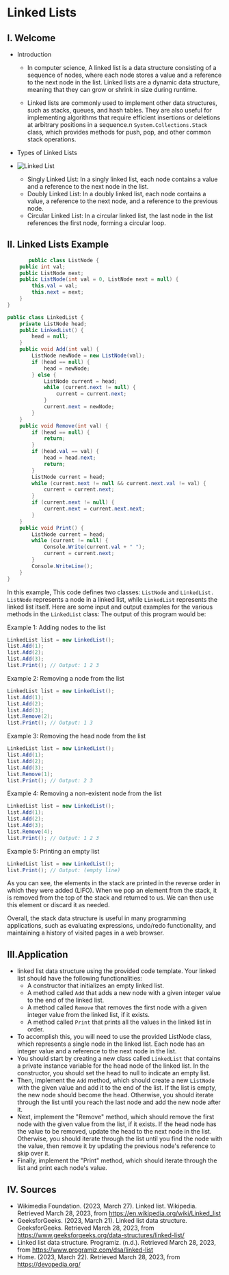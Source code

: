 # Linked Lists
## I. Welcome
* Introduction
    * In computer science, A linked list is a data structure consisting of a sequence of nodes, where each node stores a value and a reference to the next node in the list. Linked lists are a dynamic data structure, meaning that they can grow or shrink in size during runtime.

  *   Linked lists are commonly used to implement other data structures, such as stacks, queues, and hash tables. They are also useful for implementing algorithms that require efficient insertions or deletions at arbitrary positions in a sequence.n `System.Collections.Stack` class, which provides methods for push, pop, and other common stack operations.

* Types of Linked Lists
* ![Linked List](https://devopedia.org/images/article/409/6269.1647166159.png)
  * Singly Linked List: In a singly linked list, each node contains a value and a reference to the next node in the list.
  * Doubly Linked List: In a doubly linked list, each node contains a value, a reference to the next node, and a reference to the previous node.
  * Circular Linked List: In a circular linked list, the last node in the list references the first node, forming a circular loop.
## II. Linked Lists Example
```C#
       public class ListNode {
    public int val;
    public ListNode next;
    public ListNode(int val = 0, ListNode next = null) {
        this.val = val;
        this.next = next;
    }
}

public class LinkedList {
    private ListNode head;
    public LinkedList() {
        head = null;
    }
    public void Add(int val) {
        ListNode newNode = new ListNode(val);
        if (head == null) {
            head = newNode;
        } else {
            ListNode current = head;
            while (current.next != null) {
                current = current.next;
            }
            current.next = newNode;
        }
    }
    public void Remove(int val) {
        if (head == null) {
            return;
        }
        if (head.val == val) {
            head = head.next;
            return;
        }
        ListNode current = head;
        while (current.next != null && current.next.val != val) {
            current = current.next;
        }
        if (current.next != null) {
            current.next = current.next.next;
        }
    }
    public void Print() {
        ListNode current = head;
        while (current != null) {
            Console.Write(current.val + " ");
            current = current.next;
        }
        Console.WriteLine();
    }
}

```

In this example, This code defines two classes: `ListNode` and `LinkedList. ListNode` represents a node in a linked list, while `LinkedList` represents the linked list itself. Here are some input and output examples for the various methods in the `LinkedList` class:
The output of this program would be:

Example 1: Adding nodes to the list
```C#
LinkedList list = new LinkedList();
list.Add(1);
list.Add(2);
list.Add(3);
list.Print(); // Output: 1 2 3
```
Example 2: Removing a node from the list
```C#
LinkedList list = new LinkedList();
list.Add(1);
list.Add(2);
list.Add(3);
list.Remove(2);
list.Print(); // Output: 1 3

```
Example 3: Removing the head node from the list
```C#
LinkedList list = new LinkedList();
list.Add(1);
list.Add(2);
list.Add(3);
list.Remove(1);
list.Print(); // Output: 2 3

```
Example 4: Removing a non-existent node from the list
```C#
LinkedList list = new LinkedList();
list.Add(1);
list.Add(2);
list.Add(3);
list.Remove(4);
list.Print(); // Output: 1 2 3

```
Example 5: Printing an empty list
```C#
LinkedList list = new LinkedList();
list.Print(); // Output: (empty line)

```
As you can see, the elements in the stack are printed in the reverse order in which they were added (LIFO). When we pop an element from the stack, it is removed from the top of the stack and returned to us. We can then use this element or discard it as needed.

Overall, the stack data structure is useful in many programming applications, such as evaluating expressions, undo/redo functionality, and maintaining a history of visited pages in a web browser.
## III.Application
* linked list data structure using the provided code template. Your linked list should have the following functionalities:
  * A constructor that initializes an empty linked list.
  * A method called `Add` that adds a new node with a given integer value to the end of the linked list.
  * A method called `Remove` that removes the first node with a given integer value from the linked list, if it exists.
  * A method called `Print` that prints all the values in the linked list in order.
* To accomplish this, you will need to use the provided ListNode class, which represents a single node in the linked list. Each node has an integer value and a reference to the next node in the list.
* You should start by creating a new class called `LinkedList` that contains a private instance variable for the head node of the linked list. In the constructor, you should set the head to null to indicate an empty list.
* Then, implement the `Add` method, which should create a new `ListNode` with the given value and add it to the end of the list. If the list is empty, the new node should become the head. Otherwise, you should iterate through the list until you reach the last node and add the new node after it.
* Next, implement the "Remove" method, which should remove the first node with the given value from the list, if it exists. If the head node has the value to be removed, update the head to the next node in the list. Otherwise, you should iterate through the list until you find the node with the value, then remove it by updating the previous node's reference to skip over it.
* Finally, implement the "Print" method, which should iterate through the list and print each node's value.
## IV. Sources
* Wikimedia Foundation. (2023, March 27). Linked list. Wikipedia. Retrieved March 28, 2023, from https://en.wikipedia.org/wiki/Linked_list 
* GeeksforGeeks. (2023, March 21). Linked list data structure. GeeksforGeeks. Retrieved March 28, 2023, from https://www.geeksforgeeks.org/data-structures/linked-list/ 
* Linked list data structure. Programiz. (n.d.). Retrieved March 28, 2023, from https://www.programiz.com/dsa/linked-list 
*  Home. (2023, March 22). Retrieved March 28, 2023, from https://devopedia.org/ 